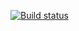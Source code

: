 [![Build status](https://ci.appveyor.com/api/projects/status/psmfuyssxngj2f4t?svg=true)](https://ci.appveyor.com/project/long57899/react-highlight)
